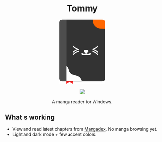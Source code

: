 <div>
	<h1 align="center">
		Tommy
	</h1>
	<p align="center">
		<img src="./assets/app_icon/xview_logo.png" width="150"/>
	</p>
	<p align="center">
		<a title="Made with Fluent Design" href="https://github.com/bdlukaa/fluent_ui">
			<img
				src="https://img.shields.io/badge/fluent-design-blue?style=flat-square&color=7A7574&labelColor=0078D7"
			/>
		</a>
	</p>
	<p align="center">
		A manga reader for Windows.
	</p>
</div>

## What's working
- View and read latest chapters from [Mangadex](https://mangadex.org/). No manga browsing yet.
- Light and dark mode + few accent colors.

